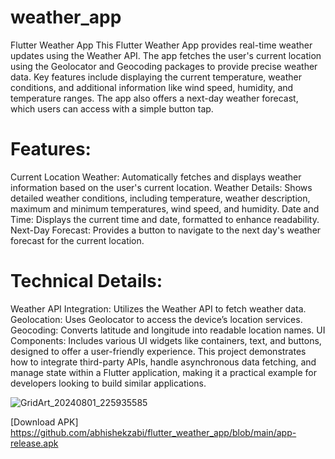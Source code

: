 # weather_app
Flutter Weather App
This Flutter Weather App provides real-time weather updates using the Weather API. The app fetches the user's current location using the Geolocator and Geocoding packages to provide precise weather data. Key features include displaying the current temperature, weather conditions, and additional information like wind speed, humidity, and temperature ranges. The app also offers a next-day weather forecast, which users can access with a simple button tap.

# Features:
Current Location Weather: Automatically fetches and displays weather information based on the user's current location.
Weather Details: Shows detailed weather conditions, including temperature, weather description, maximum and minimum temperatures, wind speed, and humidity.
Date and Time: Displays the current time and date, formatted to enhance readability.
Next-Day Forecast: Provides a button to navigate to the next day's weather forecast for the current location.
# Technical Details:
Weather API Integration: Utilizes the Weather API to fetch weather data.
Geolocation: Uses Geolocator to access the device’s location services.
Geocoding: Converts latitude and longitude into readable location names.
UI Components: Includes various UI widgets like containers, text, and buttons, designed to offer a user-friendly experience.
This project demonstrates how to integrate third-party APIs, handle asynchronous data fetching, and manage state within a Flutter application, making it a practical example for developers looking to build similar applications.


![GridArt_20240801_225935585](https://github.com/user-attachments/assets/4d5b0e80-abe5-4384-a9f6-3e7be1402ec9)

[Download APK] https://github.com/abhishekzabi/flutter_weather_app/blob/main/app-release.apk
